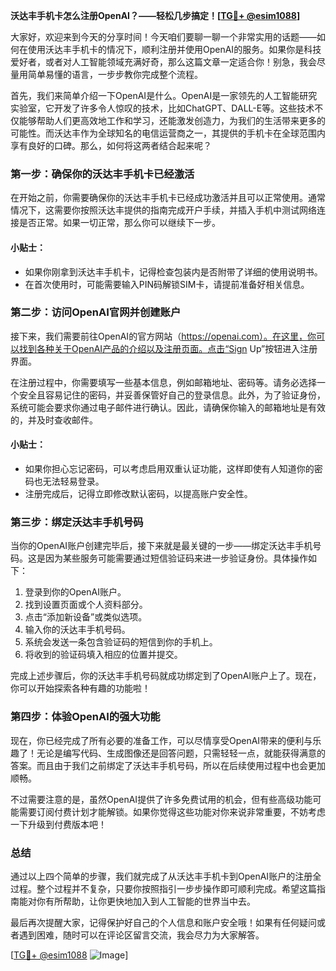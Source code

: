 **沃达丰手机卡怎么注册OpenAI？——轻松几步搞定！[[TG💪+ @esim1088](https://t.me/s/esim1088)]**

大家好，欢迎来到今天的分享时间！今天咱们要聊一聊一个非常实用的话题——如何在使用沃达丰手机卡的情况下，顺利注册并使用OpenAI的服务。如果你是科技爱好者，或者对人工智能领域充满好奇，那么这篇文章一定适合你！别急，我会尽量用简单易懂的语言，一步步教你完成整个流程。

首先，我们来简单介绍一下OpenAI是什么。OpenAI是一家领先的人工智能研究实验室，它开发了许多令人惊叹的技术，比如ChatGPT、DALL-E等。这些技术不仅能够帮助人们更高效地工作和学习，还能激发创造力，为我们的生活带来更多的可能性。而沃达丰作为全球知名的电信运营商之一，其提供的手机卡在全球范围内享有良好的口碑。那么，如何将这两者结合起来呢？

### 第一步：确保你的沃达丰手机卡已经激活

在开始之前，你需要确保你的沃达丰手机卡已经成功激活并且可以正常使用。通常情况下，这需要你按照沃达丰提供的指南完成开户手续，并插入手机中测试网络连接是否正常。如果一切正常，那么你可以继续下一步。

#### 小贴士：
- 如果你刚拿到沃达丰手机卡，记得检查包装内是否附带了详细的使用说明书。
- 在首次使用时，可能需要输入PIN码解锁SIM卡，请提前准备好相关信息。

### 第二步：访问OpenAI官网并创建账户

接下来，我们需要前往OpenAI的官方网站（https://openai.com）。在这里，你可以找到各种关于OpenAI产品的介绍以及注册页面。点击“Sign Up”按钮进入注册界面。

在注册过程中，你需要填写一些基本信息，例如邮箱地址、密码等。请务必选择一个安全且容易记住的密码，并妥善保管好自己的登录信息。此外，为了验证身份，系统可能会要求你通过电子邮件进行确认。因此，请确保你输入的邮箱地址是有效的，并及时查收邮件。

#### 小贴士：
- 如果你担心忘记密码，可以考虑启用双重认证功能，这样即使有人知道你的密码也无法轻易登录。
- 注册完成后，记得立即修改默认密码，以提高账户安全性。

### 第三步：绑定沃达丰手机号码

当你的OpenAI账户创建完毕后，接下来就是最关键的一步——绑定沃达丰手机号码。这是因为某些服务可能需要通过短信验证码来进一步验证身份。具体操作如下：

1. 登录到你的OpenAI账户。
2. 找到设置页面或个人资料部分。
3. 点击“添加新设备”或类似选项。
4. 输入你的沃达丰手机号码。
5. 系统会发送一条包含验证码的短信到你的手机上。
6. 将收到的验证码填入相应的位置并提交。

完成上述步骤后，你的沃达丰手机号码就成功绑定到了OpenAI账户上了。现在，你可以开始探索各种有趣的功能啦！

### 第四步：体验OpenAI的强大功能

现在，你已经完成了所有必要的准备工作，可以尽情享受OpenAI带来的便利与乐趣了！无论是编写代码、生成图像还是回答问题，只需轻轻一点，就能获得满意的答案。而且由于我们之前绑定了沃达丰手机号码，所以在后续使用过程中也会更加顺畅。

不过需要注意的是，虽然OpenAI提供了许多免费试用的机会，但有些高级功能可能需要订阅付费计划才能解锁。如果你觉得这些功能对你来说非常重要，不妨考虑一下升级到付费版本吧！

### 总结

通过以上四个简单的步骤，我们就完成了从沃达丰手机卡到OpenAI账户的注册全过程。整个过程并不复杂，只要你按照指引一步步操作即可顺利完成。希望这篇指南能对你有所帮助，让你更快地加入到人工智能的世界当中去。

最后再次提醒大家，记得保护好自己的个人信息和账户安全哦！如果有任何疑问或者遇到困难，随时可以在评论区留言交流，我会尽力为大家解答。

[[TG💪+ @esim1088](https://t.me/s/esim1088) ![Image](https://i.postimg.cc/4NQfJmqS/Snipaste-2025-05-13-00-14-12.png)]